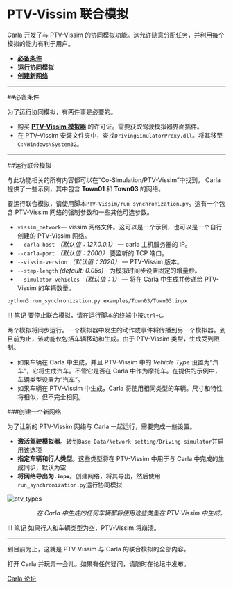 # PTV-Vissim 联合模拟

Carla 开发了与 PTV-Vissim 的协同模拟功能。这允许随意分配任务，并利用每个模拟的能力有利于用户。

* [__必备条件__](#requirement)
* [__运行协同模拟__](#run_the_co_simulation)
* [__创建新网络__](#create_a_new_network)

---
##必备条件 <span id="requirement"></span>

为了运行协同模拟，有两件事是必要的。

* 购买 [__PTV-Vissim 模拟器__](https://www.ptvgroup.com/en/solutions/products/ptv-vissim/) 的许可证。需要获取驾驶模拟器界面插件。
* 在 PTV-Vissim 安装文件夹中，查找`DrivingSimulatorProxy.dll`。将其移至`C:\Windows\System32`。

---
##运行联合模拟 <span id="run_the_co_simulation"></span>

与此功能相关的所有内容都可以在“Co-Simulation/PTV-Vissim”中找到。 Carla 提供了一些示例，其中包含 __Town01__ 和 __Town03__ 的网络。

要运行联合模拟，请使用脚本`PTV-Vissim/run_synchronization.py`。这有一个包含 PTV-Vissim 网络的强制参数和一些其他可选参数。

* `vissim_network`— vissim 网络文件。这可以是一个示例，也可以是一个自行创建的 PTV-Vissim 网络。
* `--carla-host` *（默认值：127.0.0.1）* — carla 主机服务器的 IP。
* `--carla-port` *（默认值：2000）* 要监听的 TCP 端口。
* `--vissim-version` *（默认值：2020）* — PTV-Vissim 版本。
* `--step-length` *(default: 0.05s)* - 为模拟时间步设置固定的增量秒。
* `--simulator-vehicles` *（默认值：1）* — 将在 Carla 中生成并传递给 PTV-Vissim 的车辆数量。

```sh
python3 run_synchronization.py examples/Town03/Town03.inpx
```
!!! 笔记
    要停止联合模拟，请在运行脚本的终端中按`Ctrl+C`。

两个模拟将同步运行。一个模拟器中发生的动作或事件将传播到另一个模拟器。到目前为止，该功能仅包括车辆移动和生成。由于 PTV-Vissim 类型，生成受到限制。
* 如果车辆在 Carla 中生成，并且 PTV-Vissim 中的 *Vehicle Type* 设置为“汽车”，它将生成汽车。不管它是否在 Carla 中作为摩托车。在提供的示例中，车辆类型设置为“汽车”。
* 如果车辆在 PTV-Vissim 中生成，Carla 将使用相同类型的车辆。尺寸和特性将相似，但不完全相同。

###创建一个新网络 <span id="create_a_new_network"></span>

为了让新的 PTV-Vissim 网络与 Carla 一起运行，需要完成一些设置。

* __激活驾驶模拟器__。转到`Base Data/Network setting/Driving simulator`并启用该选项
* __指定车辆和行人类型__。这些类型将在 PTV-Vissim 中用于与  Carla 中完成的生成同步，默认为空
* __将网络导出为`.inpx`__。创建网络，将其导出，然后使用`run_synchronization.py`运行协同模拟

![ptv_types](img/ptv_types.jpg)
<div style="text-align: right"><i>在 Carla 中生成的任何车辆都将使用这些类型在 PTV-Vissim 中生成。</i></div>

!!! 笔记
    如果行人和车辆类型为空，PTV-Vissim 将崩溃。

---

到目前为止，这就是 PTV-Vissim 与 Carla 的联合模拟的全部内容。

打开 Carla 并玩弄一会儿。如果有任何疑问，请随时在论坛中发布。

<div class="build-buttons">
<p>
<a href="https://github.com/carla-simulator/carla/discussions/" target="_blank" class="btn btn-neutral" title="前往 Carla 论坛">
Carla 论坛</a>
</p>
</div>